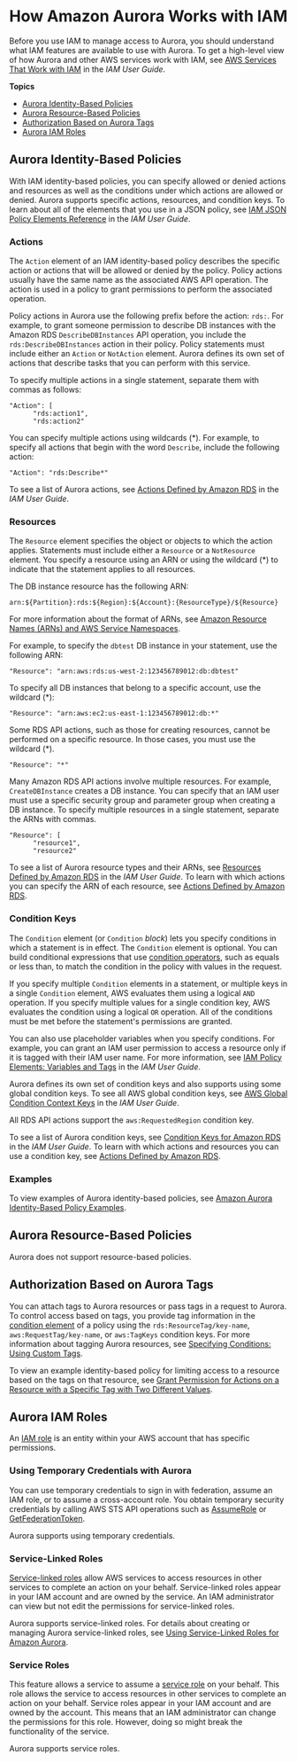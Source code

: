 # How Amazon Aurora Works with IAM<a name="security_iam_service-with-iam"></a>

Before you use IAM to manage access to Aurora, you should understand what IAM features are available to use with Aurora\. To get a high\-level view of how Aurora and other AWS services work with IAM, see [AWS Services That Work with IAM](https://docs.aws.amazon.com/IAM/latest/UserGuide/reference_aws-services-that-work-with-iam.html) in the *IAM User Guide*\.

**Topics**
+ [Aurora Identity\-Based Policies](#security_iam_service-with-iam-id-based-policies)
+ [Aurora Resource\-Based Policies](#security_iam_service-with-iam-resource-based-policies)
+ [Authorization Based on Aurora Tags](#security_iam_service-with-iam-tags)
+ [Aurora IAM Roles](#security_iam_service-with-iam-roles)

## Aurora Identity\-Based Policies<a name="security_iam_service-with-iam-id-based-policies"></a>

With IAM identity\-based policies, you can specify allowed or denied actions and resources as well as the conditions under which actions are allowed or denied\. Aurora supports specific actions, resources, and condition keys\. To learn about all of the elements that you use in a JSON policy, see [IAM JSON Policy Elements Reference](https://docs.aws.amazon.com/IAM/latest/UserGuide/reference_policies_elements.html) in the *IAM User Guide*\.

### Actions<a name="security_iam_service-with-iam-id-based-policies-actions"></a>

The `Action` element of an IAM identity\-based policy describes the specific action or actions that will be allowed or denied by the policy\. Policy actions usually have the same name as the associated AWS API operation\. The action is used in a policy to grant permissions to perform the associated operation\. 

Policy actions in Aurora use the following prefix before the action: `rds:`\. For example, to grant someone permission to describe DB instances with the Amazon RDS `DescribeDBInstances` API operation, you include the `rds:DescribeDBInstances` action in their policy\. Policy statements must include either an `Action` or `NotAction` element\. Aurora defines its own set of actions that describe tasks that you can perform with this service\.

To specify multiple actions in a single statement, separate them with commas as follows:

```
"Action": [
      "rds:action1",
      "rds:action2"
```

You can specify multiple actions using wildcards \(\*\)\. For example, to specify all actions that begin with the word `Describe`, include the following action:

```
"Action": "rds:Describe*"
```



To see a list of Aurora actions, see [Actions Defined by Amazon RDS](https://docs.aws.amazon.com/IAM/latest/UserGuide/list_amazonrds.html#amazonrds-actions-as-permissions) in the *IAM User Guide*\.

### Resources<a name="security_iam_service-with-iam-id-based-policies-resources"></a>

The `Resource` element specifies the object or objects to which the action applies\. Statements must include either a `Resource` or a `NotResource` element\. You specify a resource using an ARN or using the wildcard \(\*\) to indicate that the statement applies to all resources\.



The DB instance resource has the following ARN:

```
arn:${Partition}:rds:${Region}:${Account}:{ResourceType}/${Resource}
```

For more information about the format of ARNs, see [Amazon Resource Names \(ARNs\) and AWS Service Namespaces](https://docs.aws.amazon.com/general/latest/gr/aws-arns-and-namespaces.html)\.

For example, to specify the `dbtest` DB instance in your statement, use the following ARN:

```
"Resource": "arn:aws:rds:us-west-2:123456789012:db:dbtest"
```

To specify all DB instances that belong to a specific account, use the wildcard \(\*\):

```
"Resource": "arn:aws:ec2:us-east-1:123456789012:db:*"
```

Some RDS API actions, such as those for creating resources, cannot be performed on a specific resource\. In those cases, you must use the wildcard \(\*\)\.

```
"Resource": "*"
```

Many Amazon RDS API actions involve multiple resources\. For example, `CreateDBInstance` creates a DB instance\. You can specify that an IAM user must use a specific security group and parameter group when creating a DB instance\. To specify multiple resources in a single statement, separate the ARNs with commas\. 

```
"Resource": [
      "resource1",
      "resource2"
```

To see a list of Aurora resource types and their ARNs, see [Resources Defined by Amazon RDS](https://docs.aws.amazon.com/IAM/latest/UserGuide/list_amazonrds.html#amazonrds-resources-for-iam-policies) in the *IAM User Guide*\. To learn with which actions you can specify the ARN of each resource, see [Actions Defined by Amazon RDS](https://docs.aws.amazon.com/IAM/latest/UserGuide/list_amazonrds.html#amazonrds-actions-as-permissions)\.

### Condition Keys<a name="UsingWithRDS.IAM.Conditions"></a>

The `Condition` element \(or `Condition` *block*\) lets you specify conditions in which a statement is in effect\. The `Condition` element is optional\. You can build conditional expressions that use [condition operators](https://docs.aws.amazon.com/IAM/latest/UserGuide/reference_policies_elements_condition_operators.html), such as equals or less than, to match the condition in the policy with values in the request\. 

If you specify multiple `Condition` elements in a statement, or multiple keys in a single `Condition` element, AWS evaluates them using a logical `AND` operation\. If you specify multiple values for a single condition key, AWS evaluates the condition using a logical `OR` operation\. All of the conditions must be met before the statement's permissions are granted\.

 You can also use placeholder variables when you specify conditions\. For example, you can grant an IAM user permission to access a resource only if it is tagged with their IAM user name\. For more information, see [IAM Policy Elements: Variables and Tags](https://docs.aws.amazon.com/IAM/latest/UserGuide/reference_policies_variables.html) in the *IAM User Guide*\. 

Aurora defines its own set of condition keys and also supports using some global condition keys\. To see all AWS global condition keys, see [AWS Global Condition Context Keys](https://docs.aws.amazon.com/IAM/latest/UserGuide/reference_policies_condition-keys.html) in the *IAM User Guide*\.



 All RDS API actions support the `aws:RequestedRegion` condition key\. 

To see a list of Aurora condition keys, see [Condition Keys for Amazon RDS](https://docs.aws.amazon.com/IAM/latest/UserGuide/list_amazonrds.html#amazonrds-policy-keys) in the *IAM User Guide*\. To learn with which actions and resources you can use a condition key, see [Actions Defined by Amazon RDS](https://docs.aws.amazon.com/IAM/latest/UserGuide/list_amazonrds.html#amazonrds-actions-as-permissions)\.

### Examples<a name="security_iam_service-with-iam-id-based-policies-examples"></a>



To view examples of Aurora identity\-based policies, see [Amazon Aurora Identity\-Based Policy Examples](security_iam_id-based-policy-examples.md)\.

## Aurora Resource\-Based Policies<a name="security_iam_service-with-iam-resource-based-policies"></a>

Aurora does not support resource\-based policies\.

## Authorization Based on Aurora Tags<a name="security_iam_service-with-iam-tags"></a>

You can attach tags to Aurora resources or pass tags in a request to Aurora\. To control access based on tags, you provide tag information in the [condition element](https://docs.aws.amazon.com/IAM/latest/UserGuide/reference_policies_elements_condition.html) of a policy using the `rds:ResourceTag/key-name`, `aws:RequestTag/key-name`, or `aws:TagKeys` condition keys\. For more information about tagging Aurora resources, see [Specifying Conditions: Using Custom Tags](security_iam_id-based-policy-examples.md#UsingWithRDS.IAM.SpecifyingCustomTags)\.

To view an example identity\-based policy for limiting access to a resource based on the tags on that resource, see [Grant Permission for Actions on a Resource with a Specific Tag with Two Different Values](security_iam_id-based-policy-examples.md#security_iam_id-based-policy-examples-grant-permissions-tags)\.

## Aurora IAM Roles<a name="security_iam_service-with-iam-roles"></a>

An [IAM role](https://docs.aws.amazon.com/IAM/latest/UserGuide/id_roles.html) is an entity within your AWS account that has specific permissions\.

### Using Temporary Credentials with Aurora<a name="security_iam_service-with-iam-roles-tempcreds"></a>

You can use temporary credentials to sign in with federation, assume an IAM role, or to assume a cross\-account role\. You obtain temporary security credentials by calling AWS STS API operations such as [AssumeRole](https://docs.aws.amazon.com/STS/latest/APIReference/API_AssumeRole.html) or [GetFederationToken](https://docs.aws.amazon.com/STS/latest/APIReference/API_GetFederationToken.html)\. 

Aurora supports using temporary credentials\. 

### Service\-Linked Roles<a name="security_iam_service-with-iam-roles-service-linked"></a>

[Service\-linked roles](https://docs.aws.amazon.com/IAM/latest/UserGuide/id_roles_terms-and-concepts.html#iam-term-service-linked-role) allow AWS services to access resources in other services to complete an action on your behalf\. Service\-linked roles appear in your IAM account and are owned by the service\. An IAM administrator can view but not edit the permissions for service\-linked roles\.

Aurora supports service\-linked roles\. For details about creating or managing Aurora service\-linked roles, see [Using Service\-Linked Roles for Amazon Aurora](UsingWithRDS.IAM.ServiceLinkedRoles.md)\.

### Service Roles<a name="security_iam_service-with-iam-roles-service"></a>

This feature allows a service to assume a [service role](https://docs.aws.amazon.com/IAM/latest/UserGuide/id_roles_terms-and-concepts.html#iam-term-service-role) on your behalf\. This role allows the service to access resources in other services to complete an action on your behalf\. Service roles appear in your IAM account and are owned by the account\. This means that an IAM administrator can change the permissions for this role\. However, doing so might break the functionality of the service\.

Aurora supports service roles\. 